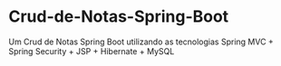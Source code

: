 # Crud-de-Notas-Spring-Boot
Um Crud de Notas Spring Boot utilizando as tecnologias Spring MVC + Spring Security + JSP + Hibernate + MySQL

